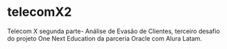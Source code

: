 # telecomX2
 Telecom X  segunda parte- Análise de Evasão de Clientes, terceiro desafio do projeto One Next Education da parceria Oracle com Alura Latam.
